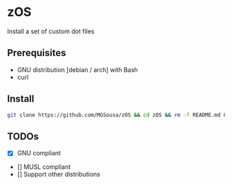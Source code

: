 # zOS 

Install a set of custom dot files

## Prerequisites
 - GNU distribution [debian / arch] with Bash
 - curl

## Install
```sh
git clone https://github.com/MGSousa/zOS && cd zOS && rm -f README.md && chmod +x install
```

## TODOs
 - [x] GNU compliant
 - [] MUSL compliant
 - [] Support other distributions
